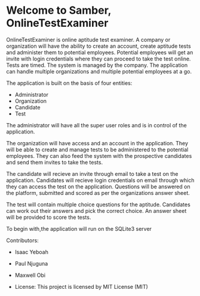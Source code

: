 
# Welcome to Samber, OnlineTestExaminer

OnlineTestExaminer is online aptitude test examiner. A company or organization will have the ability to create an account, create aptitude tests and administer them to potential employees. Potential employees will get an invite with login credentials where they can proceed to take the test online. Tests are timed. The system is  managed by the company. The application can handle multiple organizations and multiple potential employees at a go.

The application is built on the basis of four entities:
* Administrator
* Organization
* Candidate
* Test

The administrator will have all the super user roles and is in control of the application. 

The organization will have access and an account in the application. They will be able to create and manage tests to be administered to the potential employees. They can also feed the system with the prospective candidates and send them invites to take the tests. 

The candidate will recieve an invite through email to take a test on the application. Candidates will recieve login credentials on email through which they can access the test on the application. Questions will be answered on the platform, submitted and scored as per the organizations answer sheet. 

The test will contain multiple choice questions for the aptitude. Candidates can work out their answers and pick the correct choice. An answer sheet will be provided to score the tests.  

To begin with,the application will run on the SQLite3 server

Contributors: 
* Isaac Yeboah 
* Paul Njuguna
* Maxwell Obi

* License: 
This project is licensed by MIT License (MIT)
